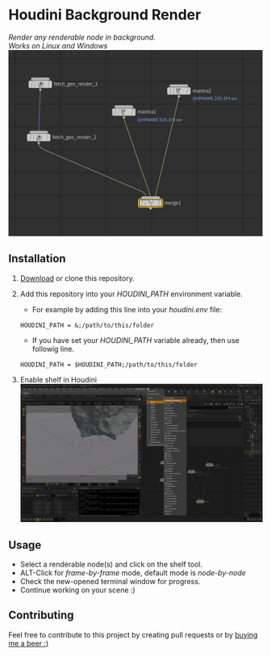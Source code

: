 Houdini Background Render
=========================
*Render any renderable node in background.*<br>
*Works on Linux and Windows*<br>
![Hou network](./img/node_tree.jpg)

Installation
------------
1. [Download](https://github.com/jtomori/hou_bg_render/archive/master.zip) or clone this repository.

2. Add this repository into your *HOUDINI_PATH* environment variable. 
    * For example by adding this line into your *houdini.env* file:
    ```
    HOUDINI_PATH = &;/path/to/this/folder
    ```
    * If you have set your *HOUDINI_PATH* variable already, then use followig line.
    ```
    HOUDINI_PATH = $HOUDINI_PATH;/path/to/this/folder
    ```

3. Enable shelf in Houdini
    ![Enable Shelf](./img/shelf_display.jpg)

Usage
-----
* Select a renderable node(s) and click on the shelf tool.
* ALT-Click for *frame-by-frame* mode, default mode is *node-by-node*
* Check the new-opened terminal window for progress.
* Continue working on your scene :)

Contributing
------------
Feel free to contribute to this project by creating pull requests or by [buying me a beer :)](https://www.paypal.me/jurajtomori)